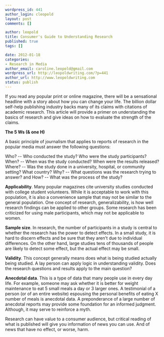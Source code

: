 ```yaml
--- 
wordpress_id: 441
author_login: cleopold
layout: post
comments: []

author: leopold
title: Consumer's Guide to Understanding Research
published: true
tags: []

date: 2012-01-18 
categories: 
- Research in Media
author_email: caroline.leopold@gmail.com
wordpress_url: http://leopoldwriting.com/?p=441
author_url: http://www.leopoldwriting.com
status: publish
---
```

If you read any popular print or online magazine, there will be a sensational headline with a story about how you can change your life. The billion dollar self-help publishing industry backs many of its claims with citations of academic research. This article will provide a primer on understanding the basics of research and give ideas on how to evaluate the strength of the claims.

<strong>The 5 Ws (&amp; one H)</strong>

A basic principle of journalism that applies to reports of research in the popular media must answer the following questions:

Who? -- Who conducted the study? Who were the study participants?
When? -- When was the study conducted? When were the results released?
Where? -- Was the study done in a university, hospital, or community setting? What country?
Why? -- What questions was the research trying to answer?
and How? -- What was the process of the study? 
&nbsp;

<strong>Applicability</strong>. Many popular magazines cite university studies conducted with college student volunteers. While it is acceptable to work with this population, it is also a convenience sample that may not be similar to the general population. One concept of research, generalizability, is how well research findings can be applied to other groups. Some research has been criticized for using male participants, which may not be applicable to women.

<strong>Sample size</strong>. In research, the number of participants in a study is central to whether the research has the power to detect effects. In a small study, it is hard to discern effects and be sure that they aren't due to individual differences. On the other hand, large studies tens of thousands of people are likely to detect some effect, but the actual effect may be small. 

<strong>Validity</strong>. This concept generally means does what is being studied actually being studied. A lay person can apply logic in understanding validity. Does the research questions and results apply to the main question? 

<strong>Anecdotal data</strong>. This is a type of data that many people use in every day life. For example, someone may ask whether it is better for weight maintenance to eat 5 small meals a day or 3 larger ones. A testimonial of a person (or of an entire website) espousing the personal benefits of eating X number of meals is anecdotal data. A preponderance of a large number of anecdotal reports may provide some foundation for an informed judgment. Although, it may serve to reinforce a myth. 

Research can have value to a consumer audience, but critical reading of what is published will give you information of news you can use. And of news that have no effect, or worse, harm. 


